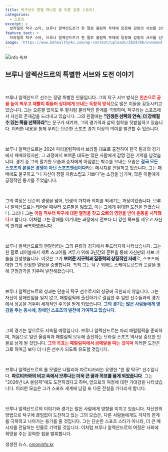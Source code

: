 ```yaml
---
title: 탁구선수 왼팔 하나로 꿈 이룬 감동 스토리!
categories:
  - 스포츠
excerpt: >
  브라질의 탁구 스타, 브루나 알렉산드르가 한 팔로 올림픽 무대에 등장해 감동의 서브를 선보였다. 장애인은 동기부여가 될 수 있다는 그의 멋진 메시지와 더불어, 올림픽과 패럴림픽 동시 출전으로 역사를 새로 쓴 이야기를 지금 확인해보세요!
feature_text: >
  브라질의 탁구 스타, 브루나 알렉산드르가 한 팔로 올림픽 무대에 등장해 감동의 서브를 선보였다. 장애인은 동기부여가 될 수 있다는 그의 멋진 메시지와 더불어, 올림픽과 패럴림픽 동시 출전으로 역사를 새로 쓴 이야기를 지금 확인해보세요!
image: 'https://www.behealthy4u.com/wp-content/uploads/2024/06/unnamed-file.png'
---
```


<p><img src="https://www.behealthy4u.com/wp-content/uploads/2024/06/unnamed-file.png" alt="info 속보" /></p>

<h2 data-ke-size="size26">브루나 알렉산드르의 특별한 서브와 도전 이야기</h2>

<p data-ke-size="size16">&nbsp;</p>

<p>브루나 알렉산드르 선수는 정말 특별한 인물입니다. 그의 탁구 서브 방식은 <b><span style="color: #ee2323;">왼손으로 공을 높이 띄우고 재빨리 휘둘러 상대에게 보내는 독창적 방식</span></b>으로 많은 이들을 감동시키고 있습니다. 그는 오른팔 없이도 두 팔처럼 물리적인 한계를 극복하며, 탁구라는 스포츠에서 자신의 존재감을 드러내고 있습니다. 그의 왼팔에는 <b><span style="background-color: #21538527;">"인생은 선택의 연속, 더 강해질 수 있는 쪽을 선택하라"</span></b>는 문구가 새겨져, 그의 경기력과 삶의 철학을 뒷받침하고 있습니다. 이러한 내용을 통해 우리는 단순한 스포츠 경기 이상의 의미를 발견할 수 있습니다.</p>

<p data-ke-size="size16">&nbsp;</p>

<p>브루나 알렉산드르는 2024 파리올림픽에서 브라질 대표로 출전하여 한국 팀과의 경기에서 패배하였지만, 그 과정에서 보여준 태도는 많은 사람에게 감명 깊은 기억을 남겼습니다. 경기 중 그의 활기찬 모습과 승자에게 아낌없는 박수를 보내는 모습은 <b><span style="color: #1a5490;">결국 모든 스포츠의 본질은 경쟁이 아닌 스포츠맨십이다</span></b>라는 메시지를 전달하고 있습니다. 그는 패배에도 불구하고 “나 자신이 정말 자랑스럽고 기쁘다”는 소감을 남기며, 많은 이들에게 긍정적인 동기를 주었습니다.</p>

<p data-ke-size="size16">&nbsp;</p>

<p>그의 여정은 단순히 경쟁을 넘어, 인생의 가치와 의미를 되새기는 과정이었습니다. 브루나 알렉산드르는 태어날 때부터 오른팔을 잃었고, 이는 그에게 위대한 도전을 안겼습니다. 그러나 그는 <b><span style="color: #ee2323;">어릴 적부터 탁구에 대한 열정을 갖고 오빠의 영향을 받아 운동을 시작했다</span></b>고 합니다. 이처럼 그는 장애를 이겨내는 과정에서 전보다 더 강한 목표를 세우고 자신의 한계를 극복하였습니다.</p>

<p data-ke-size="size16">&nbsp;</p>

<p>브루나 알렉산드르의 멘탈리티는 그의 훈련과 경기에서 두드러지게 나타났습니다. 그는 한 팔로 테이블에서 세트 스코어를 겨루기 위해 3년간의 훈련을 통해 자신만의 서브 기술을 완성했습니다. 이것은 그가 <b><span style="background-color: #21538527;">보여준 지구력과 집중력의 상징적인 사례</span></b>로, 스포츠에 대한 그의 진정한 열망을 증명합니다. 특히 그는 탁구 외에도 스케이트보드와 풋살을 통해 균형감각을 키우며 발전해왔습니다.</p>

<p data-ke-size="size16">&nbsp;</p>

<p>브루나 알렉산드르의 성과는 단순히 탁구 선수로서의 성공에 국한되지 않습니다. 그는 자신이 장애인임을 잊지 않고, 패럴림픽에 출전하기로 결심한 후 일반 선수들과의 경기에서 성공을 거두며 세계적인 주목을 받게 되었습니다. <b><span style="color: #1a5490;">그의 경기는 많은 사람들에게 영감을 주는 동시에, 장애인 스포츠의 발전에 기여하고 있습니다</span></b>. </p>

<p data-ke-size="size16">&nbsp;</p>

<p>그의 경기는 앞으로도 지속될 예정입니다. 브루나 알렉산드르는 파리 패럴림픽을 준비하며, 처음으로 일반 올림픽과 패럴림픽 모두에 출전하는 브라질 스포츠 역사상 중요한 인물로 남게 될 것입니다. <b><span style="color: #ee2323;">그의 목표는 패럴림픽에서 금메달을 따는 것이며</span></b> 이러한 도전은 그로 하여금 보다 더 나은 선수가 되도록 유도할 것입니다.</p>

<p data-ke-size="size16">&nbsp;</p>

<p>브루나 알렉산드르의 롤 모델은 나탈리아 파르티카라는 유명한 "한 팔 탁구" 선수입니다. <b><span style="background-color: #21538527;">파르티카와의 비교 속에서 브루나는 더욱 큰 꿈과 목표를 품게 되었습니다</span></b>. 그는 "2026년 LA 올림픽"에도 도전하겠다고 하며, 앞으로의 여정에 대한 기대감을 나타냈습니다. 이러한 모습은 그가 스포츠 세계에 남길 또 다른 전설을 기다리게 합니다.</p>

<p data-ke-size="size16">&nbsp;</p>

<p>브루나 알렉산드르의 이야기와 경기는 많은 사람에게 영향을 미치고 있습니다. 자신만의 방법으로 <b></b>탁구에 끊임없이 도전하고 있는 그의 모습은, 다른 사람들에게도 각자의 한계를 극복하고 나아가는 용기를 줄 것입니다. 그는 단순한 스포츠 스타가 아니라, 더 큰 메시지를 전달하는 인물로 기억될 것입니다. 이처럼 브루나 알렉산드르의 여정은 사회에 희망을 주는 강력한 힘을 발휘합니다.</p>
생생한 뉴스, <a href="https://onioninfo.kr" rel="dofollow">onioninfo.kr</a>


